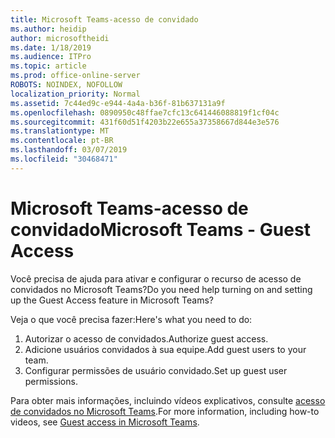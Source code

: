 ```yaml
---
title: Microsoft Teams-acesso de convidado
ms.author: heidip
author: microsoftheidi
ms.date: 1/18/2019
ms.audience: ITPro
ms.topic: article
ms.prod: office-online-server
ROBOTS: NOINDEX, NOFOLLOW
localization_priority: Normal
ms.assetid: 7c44ed9c-e944-4a4a-b36f-81b637131a9f
ms.openlocfilehash: 0890950c48ffae7cfc13c641446088819f1cf04c
ms.sourcegitcommit: 431f60d51f4203b22e655a37358667d844e3e576
ms.translationtype: MT
ms.contentlocale: pt-BR
ms.lasthandoff: 03/07/2019
ms.locfileid: "30468471"
---
```

# <a name="microsoft-teams---guest-access"></a><span data-ttu-id="fa12a-102">Microsoft Teams-acesso de convidado</span><span class="sxs-lookup"><span data-stu-id="fa12a-102">Microsoft Teams - Guest Access</span></span>

<span data-ttu-id="fa12a-103">Você precisa de ajuda para ativar e configurar o recurso de acesso de convidados no Microsoft Teams?</span><span class="sxs-lookup"><span data-stu-id="fa12a-103">Do you need help turning on and setting up the Guest Access feature in Microsoft Teams?</span></span>

<span data-ttu-id="fa12a-104">Veja o que você precisa fazer:</span><span class="sxs-lookup"><span data-stu-id="fa12a-104">Here's what you need to do:</span></span>

1. <span data-ttu-id="fa12a-105">Autorizar o acesso de convidados.</span><span class="sxs-lookup"><span data-stu-id="fa12a-105">Authorize guest access.</span></span>
1. <span data-ttu-id="fa12a-106">Adicione usuários convidados à sua equipe.</span><span class="sxs-lookup"><span data-stu-id="fa12a-106">Add guest users to your team.</span></span>
1. <span data-ttu-id="fa12a-107">Configurar permissões de usuário convidado.</span><span class="sxs-lookup"><span data-stu-id="fa12a-107">Set up guest user permissions.</span></span>

<span data-ttu-id="fa12a-108">Para obter mais informações, incluindo vídeos explicativos, consulte [acesso de convidados no Microsoft Teams](https://docs.microsoft.com/en-us/microsoftteams/guest-access).</span><span class="sxs-lookup"><span data-stu-id="fa12a-108">For more information, including how-to videos, see [Guest access in Microsoft Teams](https://docs.microsoft.com/en-us/microsoftteams/guest-access).</span></span>

